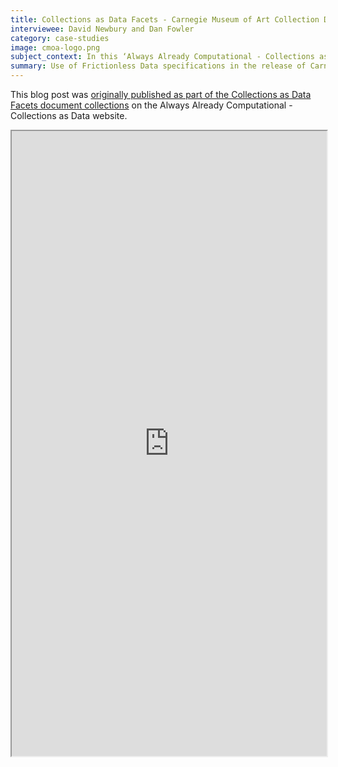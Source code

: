 ```yaml
---
title: Collections as Data Facets - Carnegie Museum of Art Collection Data
interviewee: David Newbury and Dan Fowler
category: case-studies
image: cmoa-logo.png
subject_context: In this ‘Always Already Computational - Collections as Data’ facet, Open Knowledge International’s Dan Fowler and Carnegie Museum of Arts’ (CMOA) David Newbury document the release of CMOA data on Github for public access and creative use, and use of Frictionless Data’s set of specifications in the process.
summary: Use of Frictionless Data specifications in the release of Carnegie Museum of Arts’ Collection Data for public access & creative use
---
```


This blog post was [originally published as part of the Collections as Data Facets document collections](https://collectionsasdata.github.io/facet2/) on the Always Already Computational - Collections as Data website.
<iframe style="width:100%; height: 1000px;" src="https://collectionsasdata.github.io/facet2/">
</iframe>
